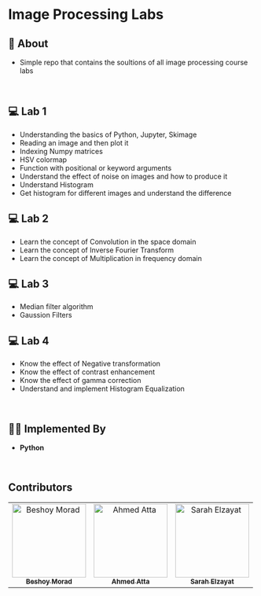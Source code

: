 # Image Processing Labs

## 📙 About

- Simple repo that contains the soultions of all image processing course labs

<br>

## 💻 Lab 1

- Understanding the basics of Python, Jupyter, Skimage
- Reading an image and then plot it
- Indexing Numpy matrices
- HSV colormap
- Function with positional or keyword arguments
- Understand the effect of noise on images and how to produce it
- Understand Histogram
- Get histogram for different images and understand the difference

## 💻 Lab 2

- Learn the concept of Convolution in the space domain
- Learn the concept of Inverse Fourier Transform
- Learn the concept of Multiplication in frequency domain

## 💻 Lab 3

- Median filter algorithm
- Gaussion Filters

## 💻 Lab 4

- Know the effect of Negative transformation
- Know the effect of contrast enhancement
- Know the effect of gamma correction
- Understand and implement Histogram Equalization

<br>

## 👨‍💻 Implemented By

- **Python**

<br>

## Contributors

<table>
  <tr>
	  <td align="center">
    <a href="https://github.com/BeshoyMorad" target="_black">
    <img src="https://avatars.githubusercontent.com/u/82404564?v=4" width="150px;" alt="Beshoy Morad"/>
    <br />
    <sub><b>Beshoy Morad</b></sub></a>
    </td>
    <td align="center">
    <a href="https://github.com/Ahmed-ata112" target="_black">
    <img src="https://avatars.githubusercontent.com/u/72627749?v=4" width="150px;" alt="Ahmed Atta"/>
    <br />
    <sub><b>Ahmed Atta</b></sub></a>
    </td>
    <td align="center">
    <a href="https://github.com/SarahElzayat" target="_black">
    <img src="https://avatars.githubusercontent.com/u/76779284?v=4" width="150px;" alt="Sarah Elzayat"/>
    <br />
    <sub><b>Sarah Elzayat</b></sub></a>
    </td>
  </tr>
 </table>
